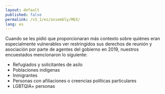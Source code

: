 ```yaml
---
layout: default
published: false
permalink: /v3_1/es/assembly/MEX/
lang: es
---
```


Cuando se les pidió que proporcionaran más contexto sobre quiénes eran especialmente vulnerables ver restringidos sus derechos de reunión y asociación por parte de agentes del gobierno en 2019, nuestros encuestados mencionaron lo siguiente:
-	Refugiados y solicitantes de asilo
-	Poblaciones indígenas
-	Inmigrantes
-	Personas con afiliaciones o creencias políticas particulares
-	LGBTQIA+ personas